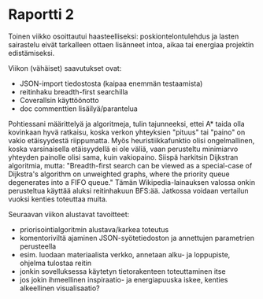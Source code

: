 Raportti 2
==========

Toinen viikko osoittautui haasteelliseksi: poskiontelontulehdus ja lasten sairastelu eivät tarkalleen ottaen lisänneet intoa, aikaa tai energiaa projektin edistämiseksi.

Viikon (vähäiset) saavutukset ovat:
- JSON-import tiedostosta (kaipaa enemmän testaamista)
- reitinhaku breadth-first searchilla
- Coverallsin käyttöönotto
- doc commenttien lisäilyä/parantelua

Pohtiessani määrittelyä ja algoritmeja, tulin tajunneeksi, ettei A* taida olla kovinkaan hyvä ratkaisu, koska verkon yhteyksien "pituus" tai "paino" on vakio etäisyydestä riippumatta. Myös heuristiikkafunktio olisi ongelmallinen, koska varsinaisella etäisyydellä ei ole väliä, vaan perusteltu minimiarvo yhteyden painolle olisi sama, kuin vakiopaino. Siispä harkitsin Dijkstran algoritmia, mutta:
"Breadth-first search can be viewed as a special-case of Dijkstra's algorithm on unweighted graphs, where the priority queue degenerates into a FIFO queue." Tämän Wikipedia-lainauksen valossa onkin perusteltua käyttää aluksi reitinhakuun BFS:ää. Jatkossa voidaan vertailun vuoksi kenties toteuttaa muita.

Seuraavan viikon alustavat tavoitteet:
- priorisointialgoritmin alustava/karkea toteutus
- komentoriviltä ajaminen JSON-syötetiedoston ja annettujen parametrien perusteella
 - esim. luodaan materiaalista verkko, annetaan alku- ja loppupiste, ohjelma tulostaa reitin
- jonkin sovelluksessa käytetyn tietorakenteen toteuttaminen itse
- jos jokin ihmeellinen inspiraatio- ja energiapuuska iskee, kenties alkeellinen visualisaatio?
